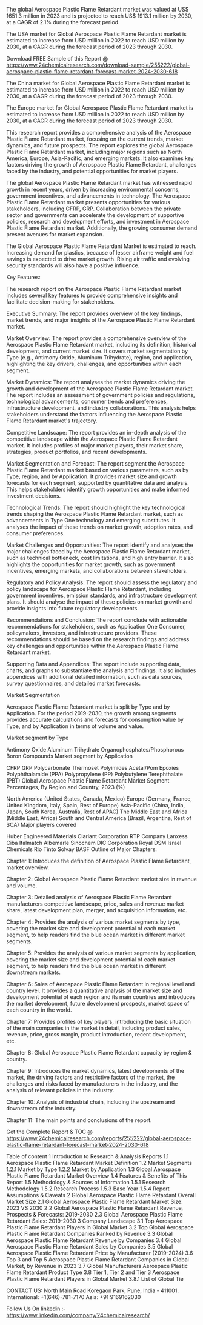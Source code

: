 The global Aerospace Plastic Flame Retardant market was valued at US$ 1651.3 million in 2023 and is projected to reach US$ 1913.1 million by 2030, at a CAGR of 2.1% during the forecast period.

The USA market for Global Aerospace Plastic Flame Retardant  market is estimated to increase from USD million in 2022 to reach USD million by 2030, at a CAGR during the forecast period of 2023 through 2030.

Download FREE Sample of this Report @ https://www.24chemicalresearch.com/download-sample/255222/global-aerospace-plastic-flame-retardant-forecast-market-2024-2030-618

The China market for Global Aerospace Plastic Flame Retardant market is estimated to increase from USD million in 2022 to reach USD million by 2030, at a CAGR during the forecast period of 2023 through 2030.

The Europe market for Global Aerospace Plastic Flame Retardant  market is estimated to increase from USD million in 2022 to reach USD million by 2030, at a CAGR during the forecast period of 2023 through 2030.

This research report provides a comprehensive analysis of the Aerospace Plastic Flame Retardant market, focusing on the current trends, market dynamics, and future prospects. The report explores the global Aerospace Plastic Flame Retardant market, including major regions such as North America, Europe, Asia-Pacific, and emerging markets. It also examines key factors driving the growth of Aerospace Plastic Flame Retardant, challenges faced by the industry, and potential opportunities for market players.

The global Aerospace Plastic Flame Retardant market has witnessed rapid growth in recent years, driven by increasing environmental concerns, government incentives, and advancements in technology. The Aerospace Plastic Flame Retardant market presents opportunities for various stakeholders, including CFRP, GRP. Collaboration between the private sector and governments can accelerate the development of supportive policies, research and development efforts, and investment in Aerospace Plastic Flame Retardant market. Additionally, the growing consumer demand present avenues for market expansion.

The Global Aerospace Plastic Flame Retardant Market is estimated to reach. Increasing demand for plastics, because of lesser airframe weight and fuel savings is expected to drive market growth. Rising air traffic and evolving security standards will also have a positive influence.

Key Features:

The research report on the Aerospace Plastic Flame Retardant market includes several key features to provide comprehensive insights and facilitate decision-making for stakeholders.

Executive Summary: The report provides overview of the key findings, market trends, and major insights of the Aerospace Plastic Flame Retardant market.

Market Overview: The report provides a comprehensive overview of the Aerospace Plastic Flame Retardant market, including its definition, historical development, and current market size. It covers market segmentation by Type (e.g., Antimony Oxide, Aluminum Trihydrate), region, and application, highlighting the key drivers, challenges, and opportunities within each segment.

Market Dynamics: The report analyses the market dynamics driving the growth and development of the Aerospace Plastic Flame Retardant market. The report includes an assessment of government policies and regulations, technological advancements, consumer trends and preferences, infrastructure development, and industry collaborations. This analysis helps stakeholders understand the factors influencing the Aerospace Plastic Flame Retardant market's trajectory.

Competitive Landscape: The report provides an in-depth analysis of the competitive landscape within the Aerospace Plastic Flame Retardant market. It includes profiles of major market players, their market share, strategies, product portfolios, and recent developments.

Market Segmentation and Forecast: The report segment the Aerospace Plastic Flame Retardant market based on various parameters, such as by Type, region, and by Application. It provides market size and growth forecasts for each segment, supported by quantitative data and analysis. This helps stakeholders identify growth opportunities and make informed investment decisions.

Technological Trends: The report should highlight the key technological trends shaping the Aerospace Plastic Flame Retardant market, such as advancements in Type One technology and emerging substitutes. It analyses the impact of these trends on market growth, adoption rates, and consumer preferences.

Market Challenges and Opportunities: The report identify and analyses the major challenges faced by the Aerospace Plastic Flame Retardant market, such as technical bottleneck, cost limitations, and high entry barrier. It also highlights the opportunities for market growth, such as government incentives, emerging markets, and collaborations between stakeholders.

Regulatory and Policy Analysis: The report should assess the regulatory and policy landscape for Aerospace Plastic Flame Retardant, including government incentives, emission standards, and infrastructure development plans. It should analyse the impact of these policies on market growth and provide insights into future regulatory developments.

Recommendations and Conclusion: The report conclude with actionable recommendations for stakeholders, such as Application One Consumer, policymakers, investors, and infrastructure providers. These recommendations should be based on the research findings and address key challenges and opportunities within the Aerospace Plastic Flame Retardant market.

Supporting Data and Appendices: The report include supporting data, charts, and graphs to substantiate the analysis and findings. It also includes appendices with additional detailed information, such as data sources, survey questionnaires, and detailed market forecasts.

Market Segmentation

Aerospace Plastic Flame Retardant market is split by Type and by Application. For the period 2019-2030, the growth among segments provides accurate calculations and forecasts for consumption value by Type, and by Application in terms of volume and value.

Market segment by Type

Antimony Oxide
Aluminum Trihydrate
Organophosphates/Phosphorous
Boron Compounds
Market segment by Application

CFRP
GRP
Polycarbonate
Thermoset Polyimides
Acetal/Pom
Epoxies
Polyphthalamide (PPA)
Polypropylene (PP)
Polybutylene Terephthalate (PBT)
Global Aerospace Plastic Flame Retardant Market Segment Percentages, By Region and Country, 2023 (%)

North America (United States, Canada, Mexico)
Europe (Germany, France, United Kingdom, Italy, Spain, Rest of Europe)
Asia-Pacific (China, India, Japan, South Korea, Australia, Rest of APAC)
The Middle East and Africa (Middle East, Africa)
South and Central America (Brazil, Argentina, Rest of SCA)
Major players covered

Huber Engineered Materials
Clariant Corporation
RTP Company
Lanxess
Ciba
Italmatch
Albemarle
Sinochem
DIC Corporation
Royal DSM
Israel Chemicals
Rio Tinto
Solvay
BASF
Outline of Major Chapters:

Chapter 1: Introduces the definition of Aerospace Plastic Flame Retardant, market overview.

Chapter 2: Global Aerospace Plastic Flame Retardant market size in revenue and volume.

Chapter 3: Detailed analysis of Aerospace Plastic Flame Retardant manufacturers competitive landscape, price, sales and revenue market share, latest development plan, merger, and acquisition information, etc.

Chapter 4: Provides the analysis of various market segments by type, covering the market size and development potential of each market segment, to help readers find the blue ocean market in different market segments.

Chapter 5: Provides the analysis of various market segments by application, covering the market size and development potential of each market segment, to help readers find the blue ocean market in different downstream markets.

Chapter 6: Sales of Aerospace Plastic Flame Retardant in regional level and country level. It provides a quantitative analysis of the market size and development potential of each region and its main countries and introduces the market development, future development prospects, market space of each country in the world.

Chapter 7: Provides profiles of key players, introducing the basic situation of the main companies in the market in detail, including product sales, revenue, price, gross margin, product introduction, recent development, etc.

Chapter 8: Global Aerospace Plastic Flame Retardant capacity by region & country.

Chapter 9: Introduces the market dynamics, latest developments of the market, the driving factors and restrictive factors of the market, the challenges and risks faced by manufacturers in the industry, and the analysis of relevant policies in the industry.

Chapter 10: Analysis of industrial chain, including the upstream and downstream of the industry.

Chapter 11: The main points and conclusions of the report.

Get the Complete Report & TOC @ https://www.24chemicalresearch.com/reports/255222/global-aerospace-plastic-flame-retardant-forecast-market-2024-2030-618

Table of content
1 Introduction to Research & Analysis Reports
1.1 Aerospace Plastic Flame Retardant Market Definition
1.2 Market Segments
1.2.1 Market by Type
1.2.2 Market by Application
1.3 Global Aerospace Plastic Flame Retardant Market Overview
1.4 Features & Benefits of This Report
1.5 Methodology & Sources of Information
1.5.1 Research Methodology
1.5.2 Research Process
1.5.3 Base Year
1.5.4 Report Assumptions & Caveats
2 Global Aerospace Plastic Flame Retardant Overall Market Size
2.1 Global Aerospace Plastic Flame Retardant Market Size: 2023 VS 2030
2.2 Global Aerospace Plastic Flame Retardant Revenue, Prospects & Forecasts: 2019-2030
2.3 Global Aerospace Plastic Flame Retardant Sales: 2019-2030
3 Company Landscape
3.1 Top Aerospace Plastic Flame Retardant Players in Global Market
3.2 Top Global Aerospace Plastic Flame Retardant Companies Ranked by Revenue
3.3 Global Aerospace Plastic Flame Retardant Revenue by Companies
3.4 Global Aerospace Plastic Flame Retardant Sales by Companies
3.5 Global Aerospace Plastic Flame Retardant Price by Manufacturer (2019-2024)
3.6 Top 3 and Top 5 Aerospace Plastic Flame Retardant Companies in Global Market, by Revenue in 2023
3.7 Global Manufacturers Aerospace Plastic Flame Retardant Product Type
3.8 Tier 1, Tier 2 and Tier 3 Aerospace Plastic Flame Retardant Players in Global Market
3.8.1 List of Global Tie

CONTACT US:
North Main Road Koregaon Park, Pune, India - 411001.
International: +1(646)-781-7170
Asia: +91 9169162030

Follow Us On linkedin :- https://www.linkedin.com/company/24chemicalresearch/
